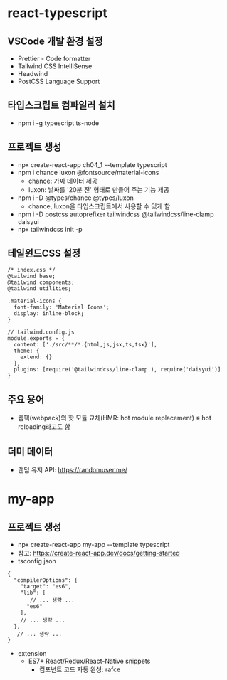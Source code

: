 # react-typescript
## VSCode 개발 환경 설정
+ Prettier - Code formatter
+ Tailwind CSS IntelliSense
+ Headwind
+ PostCSS Language Support

## 타입스크립트 컴파일러 설치
+ npm i -g typescript ts-node

## 프로젝트 생성
+ npx create-react-app ch04_1 --template typescript
+ npm i chance luxon @fontsource/material-icons
  + chance: 가짜 데이터 제공
  + luxon: 날짜를 '20분 전' 형태로 만들어 주는 기능 제공
+ npm i -D @types/chance @types/luxon
  + chance, luxon을 타입스크립트에서 사용할 수 있게 함
+ npm i -D postcss autoprefixer tailwindcss @tailwindcss/line-clamp daisyui
+ npx tailwindcss init -p

## 테일윈드CSS 설정
```
/* index.css */
@tailwind base;
@tailwind components;
@tailwind utilities;

.material-icons {
  font-family: 'Material Icons';
  display: inline-block;
}
```
```
// tailwind.config.js
module.exports = {
  content: ['./src/**/*.{html,js,jsx,ts,tsx}'],
  theme: {
    extend: {}
  },
  plugins: [require('@tailwindcss/line-clamp'), require('daisyui')]
}
```

## 주요 용어
+ 웹팩(webpack)의 핫 모듈 교체(HMR: hot module replacement) ※ hot reloading라고도 함

## 더미 데이터
+ 랜덤 유저 API: https://randomuser.me/

# my-app
## 프로젝트 생성
+ npx create-react-app my-app --template typescript
+ 참고: https://create-react-app.dev/docs/getting-started
+ tsconfig.json
```
{
  "compilerOptions": {
    "target": "es6",
    "lib": [
       // ... 생략 ...
      "es6"
    ],
    // ... 생략 ...
  },
   // ... 생략 ...
}
```
+ extension
  + ES7+ React/Redux/React-Native snippets
    + 컴포넌트 코드 자동 완성: rafce
